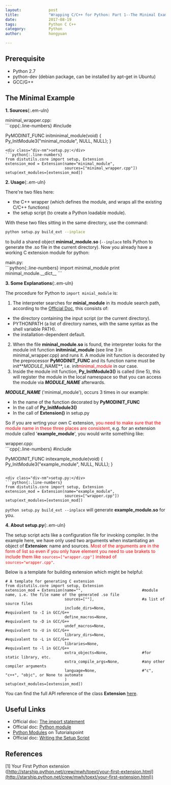```yaml
---
layout:            post
title:             "Wrapping C/C++ for Python: Part 1--The Minimal Example"
date:              2017-08-19
tags:              Python C C++
category:          Python
author:            hongyuan

---
```




## Prerequisite
 * Python 2.7
 * python-dev (debian package, can be installed by apt-get in Ubuntu)
 * GCC/G++



## The Minimal Example

**1. Sources**{:.em-uln}

<div class="div-nm">minimal_wrapper.cpp:</div>
```cpp{:.line-numbers}
#include <Python.h>

PyMODINIT_FUNC initminimal_module(void)
{
	Py_InitModule3("minimal_module", NULL, NULL);
}
```
<div class="div-nm">setup.py:</div>
```python{:.line-numbers}
from distutils.core import setup, Extension
extension_mod = Extension(name="minimal_module",
                          sources=["minimal_wrapper.cpp"])
setup(ext_modules=[extension_mod])
```

**2. Usage**{:.em-uln}

There're two files here: 
 * the C\+\+ wrapper (which defines the module, and wraps all the existing C/C\+\+ functions)
 * the setup script (to create a Python loadable module).

With these two files sitting in the same directory, use the command:

```bash
python setup.py build_ext --inplace
```

to build a shared object **minimal_module.so** (`--inplace` tells Python to generate the .so file in the current directory). Now you already have a working C extension module for python:
<div class="div-nm">main.py:</div>
```python{:.line-numbers}
import minimal_module
print minimal_module.__dict__
```



**3. Some Explanations**{:.em-uln}

The procedure for Python to `import minial_module` is:

 1. The interpreter searches for **minial_module** in its module search path, according to the [Official Doc](https://docs.python.org/2/tutorial/modules.html#the-module-search-path), this consists of:
   * the directory containing the input script (or the current directory).
   * PYTHONPATH (a list of directory names, with the same syntax as the shell variable PATH).
   * the installation-dependent default.
 2. When the file **mininal_module.so** is found, the interpreter looks for the module init function **initminial_module** (see line 3 in minimal\_wrapper.cpp) and runs it. A module init function is decorated by the preprocessor **PyMODINIT_FUNC** and its function name must be init**_MODULE\_NAME_**, i.e. init<span style="color:red">minimal_module</span> in our case.
 3. Inside the module init function, **Py_InitModule3()** is called (line 5), this will register the module in the local namespace so that you can access the module via **_MODULE\_NAME_** afterwards.

**_MODULE\_NAME_** ('minimal_module'), occurs 3 times in our example:

 * In the name of the function decorated by **PyMODINIT_FUNC**
 * In the call of **Py_InitModule3()**
 * In the call of **Extension()** in setup.py

So if you are wrting your own C extension, <span style="color:red">you need to make sure that the module name in these three places are consistent</span>, e.g. for an extension module called '**example_module**', you would write something like:

<div class="div-nm">wrapper.cpp:</div>
```cpp{:.line-numbers}
#include <Python.h>

PyMODINIT_FUNC initexample_module(void)
{
	Py_InitModule3("example_module", NULL, NULL);
}
```

<div class="div-nm">setup.py:</div>
```python{:.line-numbers}
from distutils.core import setup, Extension
extension_mod = Extension(name="example_module",
                          sources=["wrapper.cpp"])
setup(ext_modules=[extension_mod])
```

`python setup.py build_ext --inplace` will generate **example_module.so** for you.

**4. About setup.py**{:.em-uln}

The setup script acts like a configuration file for invoking compiler. In the example here, we have only used two arguments when instantiating an object of **Extension**: name and sources. <span style="color:red">Most of the arguments are in the form of list so even if you only have element you need to use brakets to include them like `sources=["wrapper.cpp"]` instead of `sources="wrapper.cpp"`</span>.


Below is a template for building extension which might be helpful:

```python{:.line-numbers}
# A template for generating C extension
from distutils.core import setup, Extension
extension_mod = Extension(name="",                          #module name, i.e. the file name of the generated .so file
                          sources=[""],                     #a list of source files
                          include_dirs=None,                #equivalent to -I in GCC/G++
                          define_macros=None,               #equivalent to -D in GCC/G++
                          undef_macros=None,                #equivalent to -U in GCC/G++
                          library_dirs=None,                #equivalent to -L in GCC/G++
                          libraries=None,                   #equivalent to -l in GCC/G++
                          extra_objects=None,               #for static library, etc.
                          extra_compile_args=None,          #any other compiler arguments
                          language=None,                    #"c", "c++", "objc", or None to automate
                          )
setup(ext_modules=[extension_mod])
```

You can find the full API reference of the class **Extension** [here](https://docs.python.org/2/distutils/apiref.html#distutils.core.Extension).



## Useful Links
* Official doc: [The import statement](https://docs.python.org/2.7/reference/simple_stmts.html#import)
* Official doc: [Python module](https://docs.python.org/2/tutorial/modules.html#modules)
* [Python Modules](http://www.tutorialspoint.com/python/python_modules.htm) on Tutorialspoint
* Official doc: [Writing the Setup Script](https://docs.python.org/2/distutils/setupscript.html)


## References
\[1] Your First Python extension ([http://starship.python.net/crew/mwh/toext/your-first-extension.html](http://starship.python.net/crew/mwh/toext/your-first-extension.html))